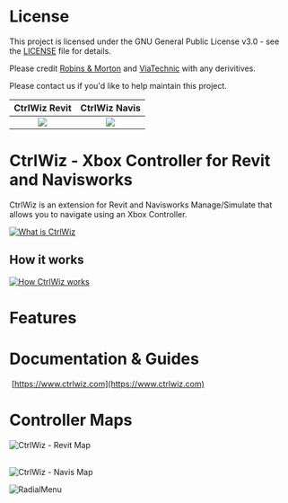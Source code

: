 # License
This project is licensed under the GNU General Public License v3.0 - see the [LICENSE](LICENSE) file for details.

Please credit [Robins & Morton](https://www.robinsmorton.com) and [ViaTechnic](https://www.viatechnic.com) with any derivitives.

Please contact us if you'd like to help maintain this project.  


CtrlWiz Revit             |  CtrlWiz Navis
:-------------------------:|:-------------------------:
![](https://github.com/user-attachments/assets/353653e6-5e86-443a-8d1f-4da428800a00)  |  ![](https://github.com/user-attachments/assets/776e7e67-42b8-43dc-9ccd-232a9003a4c7)


# CtrlWiz - Xbox Controller for Revit and Navisworks
CtrlWiz is an extension for Revit and Navisworks Manage/Simulate that allows you to navigate using an Xbox Controller. 

[![What is CtrlWiz](https://github.com/user-attachments/assets/e9620fed-d59e-481e-b2a4-52dd3afe6d77)](https://youtu.be/jxr70CXM0UY)


## How it works




[![How CtrlWiz works](https://github.com/user-attachments/assets/4e55be6d-2534-4347-b6ff-467fb64b07f2)](https://youtu.be/iRZlSHLKZAY)

# Features

# Documentation & Guides
 [https://www.ctrlwiz.com](https://www.ctrlwiz.com)

 # Controller Maps
 ![CtrlWiz - Revit Map](https://github.com/user-attachments/assets/4a1386c6-d1fc-4bef-a10b-d8194ffdab4d)  
 <br>

![CtrlWiz - Navis Map](https://github.com/user-attachments/assets/699d254a-0b74-44bd-bd91-f20707573757)


![RadialMenu](https://github.com/user-attachments/assets/f354222f-ae8e-470c-bc12-91ca369ffa02)
